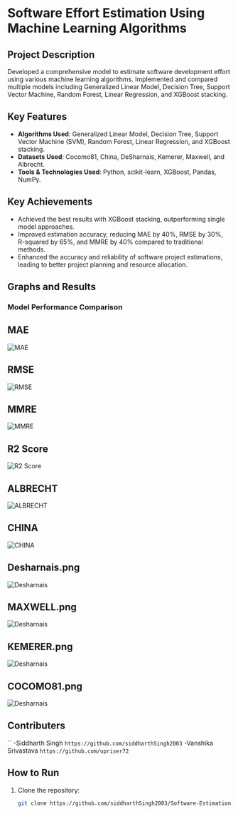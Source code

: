 # Software Effort Estimation Using Machine Learning Algorithms

## Project Description

Developed a comprehensive model to estimate software development effort using various machine learning algorithms. Implemented and compared multiple models including Generalized Linear Model, Decision Tree, Support Vector Machine, Random Forest, Linear Regression, and XGBoost stacking.

## Key Features

- **Algorithms Used**: Generalized Linear Model, Decision Tree, Support Vector Machine (SVM), Random Forest, Linear Regression, and XGBoost stacking.
- **Datasets Used**: Cocomo81, China, DeSharnais, Kemerer, Maxwell, and Albrecht.
- **Tools & Technologies Used**: Python, scikit-learn, XGBoost, Pandas, NumPy.

## Key Achievements

- Achieved the best results with XGBoost stacking, outperforming single model approaches.
- Improved estimation accuracy, reducing MAE by 40%, RMSE by 30%, R-squared by 65%, and MMRE by 40% compared to traditional methods.
- Enhanced the accuracy and reliability of software project estimations, leading to better project planning and resource allocation.


## Graphs and Results

### Model Performance Comparison
## MAE
![MAE](images/MAE.png)
## RMSE
![RMSE](images/RMSE.png)
## MMRE
![MMRE](images/MMRE.png)
## R2 Score
![R2 Score](images/R2score.png)

## ALBRECHT
![ALBRECHT](images/ALBRECHT.png)
## CHINA
![CHINA](images/CHINA.png)
## Desharnais.png
![Desharnais](images/Desharnais.png)
## MAXWELL.png
![Desharnais](images/MAXWELL.png)
## KEMERER.png
![Desharnais](images/KEMERER.png)
## COCOMO81.png
![Desharnais](images/COCOMO81.png)


## Contributers
``
-Siddharth Singh `https://github.com/siddharthSingh2003`
-Vanshika Srivastava `https://github.com/upriser72`
## How to Run

1. Clone the repository:
   ```bash
   git clone https://github.com/siddharthSingh2003/Software-Estimation-using-AI.git
